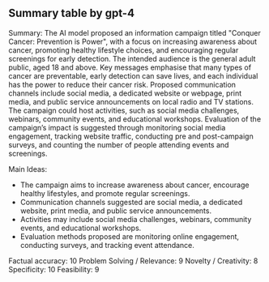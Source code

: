 ## Summary table by gpt-4
Summary: 
The AI model proposed an information campaign titled "Conquer Cancer: Prevention is Power", with a focus on increasing awareness about cancer, promoting healthy lifestyle choices, and encouraging regular screenings for early detection. The intended audience is the general adult public, aged 18 and above. Key messages emphasise that many types of cancer are preventable, early detection can save lives, and each individual has the power to reduce their cancer risk. Proposed communication channels include social media, a dedicated website or webpage, print media, and public service announcements on local radio and TV stations. The campaign could host activities, such as social media challenges, webinars, community events, and educational workshops. Evaluation of the campaign’s impact is suggested through monitoring social media engagement, tracking website traffic, conducting pre and post-campaign surveys, and counting the number of people attending events and screenings.

Main Ideas: 
- The campaign aims to increase awareness about cancer, encourage healthy lifestyles, and promote regular screenings.
- Communication channels suggested are social media, a dedicated website, print media, and public service announcements.
- Activities may include social media challenges, webinars, community events, and educational workshops.
- Evaluation methods proposed are monitoring online engagement, conducting surveys, and tracking event attendance.

Factual accuracy: 10
Problem Solving / Relevance: 9
Novelty / Creativity: 8
Specificity: 10
Feasibility: 9